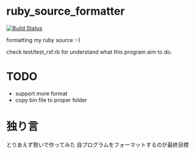 ruby_source_formatter
=====================

[![Build Status](https://travis-ci.org/pacojp/ruby_source_formatter.png?branch=master)](https://travis-ci.org/pacojp/ruby_source_formatter)

formatting my ruby source :-)

check test/test_rsf.rb for understand what this program aim to do.

# TODO

* support more format
* copy bin file to proper folder

# 独り言

とりあえず勢いで作ってみた
自プログラムをフォーマットするのが最終目標

